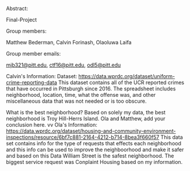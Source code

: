 
Abstract: 


Final-Project

Group members:

Matthew Bederman, Calvin Forinash, Olaoluwa Laifa

Group member emails:

mjb321@pitt.edu, ctf16@pitt.edu, odl5@pitt.edu

Calvin's Information:
Dataset: https://data.wprdc.org/dataset/uniform-crime-reporting-data
This dataset contains all of the UCR reported crimes that have occurred in Pittsburgh since 2016. The spreadsheet includes neighborhood, location, time, what the offense was, and other miscellaneous data that was not needed or is too obscure. 

What is the best neighborhood?
Based on solely my data, the best neighborhood is Troy Hill-Herrs Island. Ola and Matthew, add your conclusion here. vv
Ola's Information:
https://data.wprdc.org/dataset/housing-and-community-environment-inspections/resource/6bf7c881-2164-4212-b714-8bea3f660f57
This data set contains info for the type of requests that effects each neighborhood and this info can be used to improve the neighboorhood and make it safer and based on this Data William Street is the safest neighborhood.
The biggest service request was Conplaint Housing based on my information.
